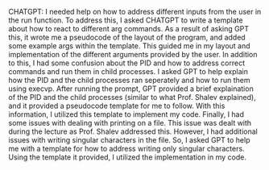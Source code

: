 CHATGPT:
I needed help on how to address different inputs from the user in the run function. To address this, I asked CHATGPT to write a template about how to react to different arg commands. As a result of asking GPT this, it wrote me a pseudocode of the layout of the program, and added some example args within the template. This guided me in my layout and implementation of the different arguments provided by the user. In addition to this, I had some confusion about the PID and how to address correct commands and run them in child processes. I asked GPT to help explain how the PID and the child processes ran seperately and how to run them using execvp. After running the prompt, GPT provided a brief explaination of the PID and the child processes (similar to what Prof. Shalev explained), and it provided a pseudocode template for me to follow. With this information, I utilized this template to implement my code. Finally, I had some issues with dealing with printing on a file. This issue was dealt with during the lecture as Prof. Shalev addressed this. However, I had additional issues with writing singular characters in the file. So, I asked GPT to help me with a template for how to address writing only singular characters. Using the template it provided, I utilized the implementation in my code.
